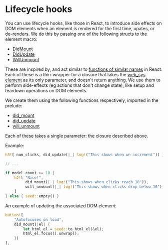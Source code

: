 # Lifecycle hooks

You can use lifecycle hooks, like those in React, to introduce side effects on DOM
elements when an element is rendered for the first time, upates, or de-renders. We do
this by passing one of the following structs to the element macro:

- [DidMount](https://docs.rs/seed/0.1.11/seed/dom_types/struct.DidMount.html)
- [DidUpdate](https://docs.rs/seed/0.1.11/seed/dom_types/struct.DidUpdate.html)
- [WillUnmount](https://docs.rs/seed/0.1.11/seed/dom_types/struct.WillUnmount.html)

These are inspired by, and act similar to [functions of similar names](https://reactjs.org/docs/react-component.html#componentdidmount)
in React. Each of these is a thin-wrapper for a closure that takes the
[web_sys element](https://rustwasm.github.io/wasm-bindgen/api/web_sys/struct.Element.html)
as its only parameter, and doesn't return anything. We use them to perform side-effects (eg actions that don't change state), like setup and teardown 
operations on DOM elements.

We create them using the following functions respectively, imported in the prelude:

- [did_mount](https://docs.rs/seed/0.1.11/seed/fn.did_mount.html)
- [did_update](https://docs.rs/seed/0.1.11/seed/fn.did_update.html)
- [will_unmount](https://docs.rs/seed/0.1.11/seed/fn.will_unmount.html)

Each of these takes a single parameter: the closure described above.

Example:
```rust
h3![ num_clicks, did_update(|_| log!("This shows when we increment")) ],

// ...

if model.count >= 10 {
    h2![ "Nice!",
         did_mount(|_| log!("This shows when clicks reach 10")),
         will_unmount(|_| log!("This shows when clicks drop below 10")),
    ]
} else { seed::empty() }
```

An example of updating the associated DOM element:
```rust
button![
    "Autofocuses on load",
    did_mount(|el| {
        let html_el = seed::to_html_el(&el);
        html_el.focus().unwrap();
    })
],
```